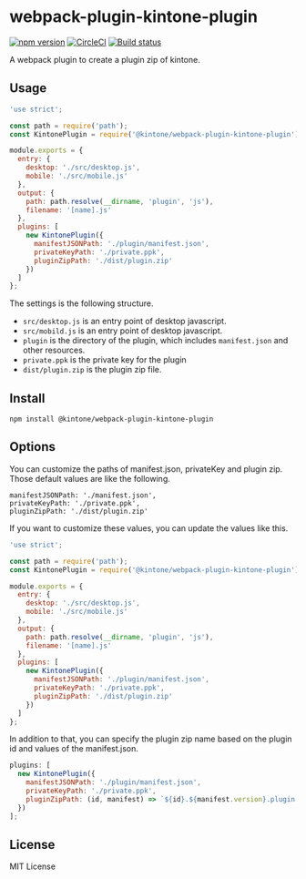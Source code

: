 # webpack-plugin-kintone-plugin

[![npm version](https://badge.fury.io/js/%40kintone%2Fwebpack-plugin-kintone-plugin.svg)](https://badge.fury.io/js/%40kintone%2Fwebpack-plugin-kintone-plugin)
[![CircleCI](https://circleci.com/gh/kintone/webpack-plugin-kintone-plugin.svg?style=shield)](https://circleci.com/gh/kintone/webpack-plugin-kintone-plugin)
[![Build status](https://ci.appveyor.com/api/projects/status/13f2hhrllyv157x9?svg=true)](https://ci.appveyor.com/project/koba04/webpack-plugin-kintone-plugin)

A webpack plugin to create a plugin zip of kintone.

## Usage

```js
'use strict';

const path = require('path');
const KintonePlugin = require('@kintone/webpack-plugin-kintone-plugin');

module.exports = {
  entry: {
    desktop: './src/desktop.js',
    mobile: './src/mobile.js'
  },
  output: {
    path: path.resolve(__dirname, 'plugin', 'js'),
    filename: '[name].js'
  },
  plugins: [
    new KintonePlugin({
      manifestJSONPath: './plugin/manifest.json',
      privateKeyPath: './private.ppk',
      pluginZipPath: './dist/plugin.zip'
    })
  ]
};
```

The settings is the following structure.

* `src/desktop.js` is an entry point of desktop javascript.
* `src/mobild.js` is an entry point of desktop javascript.
* `plugin` is the directory of the plugin, which includes `manifest.json` and other resources.
* `private.ppk` is the private key for the plugin
* `dist/plugin.zip` is the plugin zip file.

## Install

```
npm install @kintone/webpack-plugin-kintone-plugin
```

## Options

You can customize the paths of manifest.json, privateKey and plugin zip.
Those default values are like the following.

```
manifestJSONPath: './manifest.json',
privateKeyPath: './private.ppk',
pluginZipPath: './dist/plugin.zip'
```

If you want to customize these values, you can update the values like this.

```js
'use strict';

const path = require('path');
const KintonePlugin = require('@kintone/webpack-plugin-kintone-plugin');

module.exports = {
  entry: {
    desktop: './src/desktop.js',
    mobile: './src/mobile.js'
  },
  output: {
    path: path.resolve(__dirname, 'plugin', 'js'),
    filename: '[name].js'
  },
  plugins: [
    new KintonePlugin({
      manifestJSONPath: './plugin/manifest.json',
      privateKeyPath: './private.ppk',
      pluginZipPath: './dist/plugin.zip'
    })
  ]
};
```

In addition to that, you can specify the plugin zip name based on the plugin id and values of the manifest.json.

```js
plugins: [
  new KintonePlugin({
    manifestJSONPath: './plugin/manifest.json',
    privateKeyPath: './private.ppk',
    pluginZipPath: (id, manifest) => `${id}.${manifest.version}.plugin.zip`
  })
];
```

## License

MIT License
